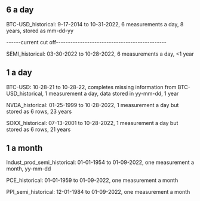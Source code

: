 ## 6 a day

BTC-USD_historical: 9-17-2014 to 10-31-2022, 6 measurements a day, 8 years, stored as mm-dd-yy

------current cut off----------------------------------------------

SEMI_historical: 03-30-2022 to 10-28-2022, 6 measurements a day, <1 year


## 1 a day

BTC-USD: 10-28-21 to 10-28-22, completes missing information from BTC-USD_historical, 1 measurement a day, data stored in yy-mm-dd, 1 year

NVDA_historical: 01-25-1999 to 10-28-2022, 1 measurement a day but stored as 6 rows, 23 years

SOXX_historical: 07-13-2001 to 10-28-2022, 1 measurement a day but stored as 6 rows, 21 years

## 1 a month

Indust_prod_semi_historical: 01-01-1954 to 01-09-2022, one measurement a month, yy-mm-dd

PCE_historical:  01-01-1959 to 01-09-2022, one measurement a month

PPI_semi_historical: 12-01-1984 to 01-09-2022, one measurement a month


